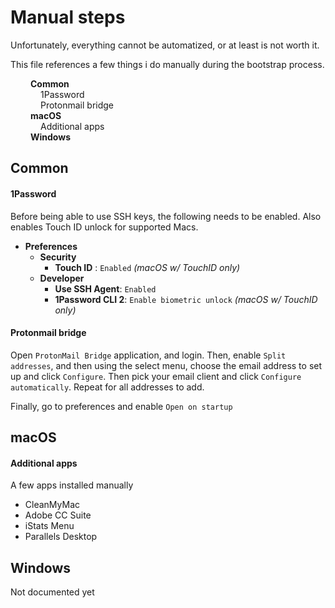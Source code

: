 # Manual steps

Unfortunately, everything cannot be automatized, or at least is not worth it.

This file references a few things i do manually during the bootstrap process.

<style>
    #toc { display:flex; flex-direction:column; margin-bottom:16px }
    .lvl1 { padding-left:32px; font-weight:bolder; }
    .lvl2 { padding-left:48px; }
</style>
<div id="toc">
  <a href="#common" class="lvl1">Common</a>
  <a href="#1password" class="lvl2">1Password</a>
  <a href="#protonmail" class="lvl2">Protonmail bridge</a>
  <a href="#macos" class="lvl1">macOS</a>
  <a href="#additional-apps" class="lvl2">Additional apps</a>
  <a href="#windows" class="lvl1">Windows</a>

</div>

<a name="common"></a>

## Common

<a name="1password"></a>

#### 1Password

Before being able to use SSH keys, the following needs to be enabled. Also enables Touch ID unlock for supported Macs.

- **Preferences**
  - **Security**
    - **Touch ID** : `Enabled` _(macOS w/ TouchID only)_
  - **Developer**
    - **Use SSH Agent**: `Enabled`
    - **1Password CLI 2**: `Enable biometric unlock` _(macOS w/ TouchID only)_

<a name="protonmail"></a>

#### Protonmail bridge

Open `ProtonMail Bridge` application, and login.
Then, enable `Split addresses`, and then using the select menu, choose the email address to set up and click `Configure`. Then pick your email client and click `Configure automatically`.
Repeat for all addresses to add.

Finally, go to preferences and enable `Open on startup`

<a name="macos"></a>

## macOS

<a name="additional-apps"></a>

#### Additional apps

A few apps installed manually

- CleanMyMac
- Adobe CC Suite
- iStats Menu
- Parallels Desktop

<a name="windows"></a>

## Windows

Not documented yet
